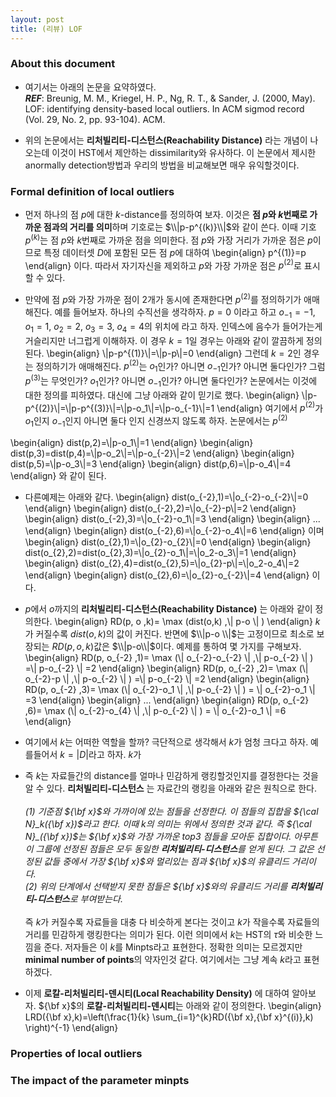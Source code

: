 ```yaml
---
layout: post 
title: (리뷰) LOF
---
```


### About this document 
- 여기서는 아래의 논문을 요약하였다. <br/>
***REF***: Breunig, M. M., Kriegel, H. P., Ng, R. T., & Sander, J. (2000, May). LOF: identifying density-based local outliers. In ACM sigmod record (Vol. 29, No. 2, pp. 93-104). ACM.

- 위의 논문에서는 **리처빌리티-디스턴스(Reachability Distance)** 라는 개념이 나오는데 이것이 HST에서 제안하는 dissimilarity와 유사하다. 이 논문에서 제시한 anormally detection방법과 우리의 방법을 비교해보면 매우 유익할것이다. 

### Formal definition of local outliers 
- 먼저 하나의 점 $p$에 대한 $k$-distance를 정의하여 보자. 이것은 **점 $p$와 $k$번째로 가까운 점과의 거리를 의미**하며 기호로는 $\\|p-p^{(k)}\\|$와 같이 쓴다. 이때 기호 $p^{(k)}$는 점 $p$와 $k$번째로 가까운 점을 의미한다. 점 $p$와 가장 거리가 가까운 점은 $p$이므로 특정 데이터셋 $D$에 포함된 모든 점 $p$에 대하여 
\begin{align}
p^{(1)}=p
\end{align}
이다. 따라서 자기자신을 제외하고 $p$와 가장 가까운 점은 $p^{(2)}$로 표시할 수 있다.

- 만약에 점 $p$와 가장 가까운 점이 2개가 동시에 존재한다면 $p^{(2)}$를 정의하기가 애매해진다. 예를 들어보자. 하나의 수직선을 생각하자. $p=0$ 이라고 하고 $o_{-1}=-1$, $o_1=1$, $o_2=2$, $o_3=3$, $o_4=4$의 위치에 라고 하자. 인덱스에 음수가 들어가는게 거슬리지만 너그럽게 이해하자. 이 경우 $k=1$일 경우는 아래와 같이 깔끔하게 정의된다. 
\begin{align}
\\|p-p^{(1)}\\|=\\|p-p\\|=0
\end{align}
그런데 $k=2$인 경우는 정의하기가 애매해진다. $p^{(2)}$는 $o_1$인가? 아니면 $o_{-1}$인가? 아니면 둘다인가? 그럼 $p^{(3)}$는 무엇인가?  $o_1$인가? 아니면 $o_{-1}$인가? 아니면 둘다인가? 논문에서는 이것에 대한 정의를 피하였다. 대신에 그냥 아래와 같이 믿기로 했다. 
\begin{align}
\\|p-p^{(2)}\\|=\\|p-p^{(3)}\\|=\\|p-o_1\\|=\\|p-o_{-1}\\|=1
\end{align}
여기에서 $p^{(2)}$가 $o_1$인지 $o_{-1}$인지 아니면 둘다 인지 신경쓰지 않도록 하자. 논문에서는 $p^{(2)}$


\begin{align}
dist(p,2)=\\|p-o_1\\|=1 
\end{align}
\begin{align}
dist(p,3)=dist(p,4)=\\|p-o_2\\|=\\|p-o_{-2}\\|=2 
\end{align}
\begin{align}
dist(p,5)=\\|p-o_3\\|=3
\end{align}
\begin{align}
dist(p,6)=\\|p-o_4\\|=4 
\end{align}
와 같이 된다. 
- 다른예제는 아래와 같다. 
\begin{align}
dist(o_{-2},1)=\\|o_{-2}-o_{-2}\\|=0 
\end{align}
\begin{align}
dist(o_{-2},2)=\\|o_{-2}-p\\|=2 
\end{align}
\begin{align}
dist(o_{-2},3)=\\|o_{-2}-o_1\\|=3
\end{align}
\begin{align}
...
\end{align}
\begin{align}
dist(o_{-2},6)=\\|o_{-2}-o_4\\|=6
\end{align}
이며 
\begin{align}
dist(o_{2},1)=\\|o_{2}-o_{2}\\|=0 
\end{align}
\begin{align}
dist(o_{2},2)=dist(o_{2},3)=\\|o_{2}-o_1\\|=\\|o_2-o_3\\|=1
\end{align}
\begin{align}
dist(o_{2},4)=dist(o_{2},5)=\\|o_{2}-p\\|=\\|o_2-o_4\\|=2 
\end{align}
\begin{align}
dist(o_{2},6)=\\|o_{2}-o_{-2}\\|=4
\end{align}
이다. 

- $p$에서 $o$까지의 **리처빌리티-디스턴스(Reachability Distance)** 는 아래와 같이 정의한다. 
\begin{align}
RD(p, o ,k)= \max (dist(o,k) ,\\| p-o \\| ) 
\end{align}
$k$가 커질수록 $dist(o,k)$의 값이 커진다. 반면에 $\\|p-o \\|$는 고정이므로 최소로 보장되는 $RD(p, o ,k)$값은 $\\|p-o\\|$이다. 예제를 통하여 몇 가지를 구해보자. 
\begin{align}
RD(p, o_{-2} ,1)= \max (\\| o_{-2}-o_{-2} \\| ,\\| p-o_{-2} \\| ) =\\| p-o_{-2} \\| =2
\end{align}
\begin{align}
RD(p, o_{-2} ,2)= \max (\\| o_{-2}-p \\| ,\\| p-o_{-2} \\| ) =\\| p-o_{-2} \\| =2
\end{align}
\begin{align}
RD(p, o_{-2} ,3)= \max (\\| o_{-2}-o_1 \\| ,\\| p-o_{-2} \\| ) = \\| o_{-2}-o_1 \\| =3
\end{align}
\begin{align}
...
\end{align}
\begin{align}
RD(p, o_{-2} ,6)= \max (\\| o_{-2}-o_{4} \\| ,\\| p-o_{-2} \\| ) = \\| o_{-2}-o_1 \\| =6
\end{align}

- 여기에서 $k$는 어떠한 역할을 할까? 극단적으로 생각해서 $k$가 엄청 크다고 하자. 예를들어서 $k=|D|$라고 하자. $k$가 
- 즉 $k$는 자료들간의 distance를 얼마나 민감하게 랭킹할것인지를 결정한다는 것을 알 수 있다. **리처빌리티-디스턴스** 는 자료간의 랭킹을 아래와 같은 원칙으로 한다. <br/><br/>
*(1) 기준점 ${\bf x}$와 가까이에 있는 점들을 선정한다. 이 점들의 집합을 ${\cal N}_k({\bf x})$라고 한다. 이때 $k$의 의미는 위에서 정의한 것과 같다. 즉 ${\cal N}_({\bf x})$는 ${\bf x}$와 가장 가까운 top3 점들을 모아둔 집합이다. 아무튼 이 그룹에 선정된 점들은 모두 동일한 **리처빌리티-디스턴스**를 얻게 된다. 그 값은 선정된 값들 중에서 가장 ${\bf x}$와 멀리있는 점과 ${\bf x}$의 유클리드 거리이다. <br/>
(2) 위의 단계에서 선택받지 못한 점들은 ${\bf x}$와의 유클리드 거리를 **리처빌리티-디스턴스**로 부여받는다. <br/><br/>*
즉 $k$가 커질수록 자료들을 대충 다 비슷하게 본다는 것이고 $k$가 작을수록 자료들의 거리를 민감하게 랭킹한다는 의미가 된다. 이런 의미에서 $k$는 HST의 $\tau$와 비슷한 느낌을 준다. 저자들은 이 $k$를 Minpts라고 표현한다. 정확한 의미는 모르겠지만 **minimal number of points**의 약자인것 같다. 여기에서는 그냥 계속 $k$라고 표현하겠다. 

- 이제 **로칼-리처빌리티-덴시티(Local Reachability Density)** 에 대하여 알아보자. ${\bf x}$의 **로칼-리처빌리티-덴시티**는 아래와 같이 정의한다. 
\begin{align}
LRD({\bf x},k)=\left(\frac{1}{k} \sum_{i=1}^{k}RD({\bf x},{\bf x}^{(i)},k) \right)^{-1}
\end{align}



### Properties of local outliers 

### The impact of the parameter minpts 

